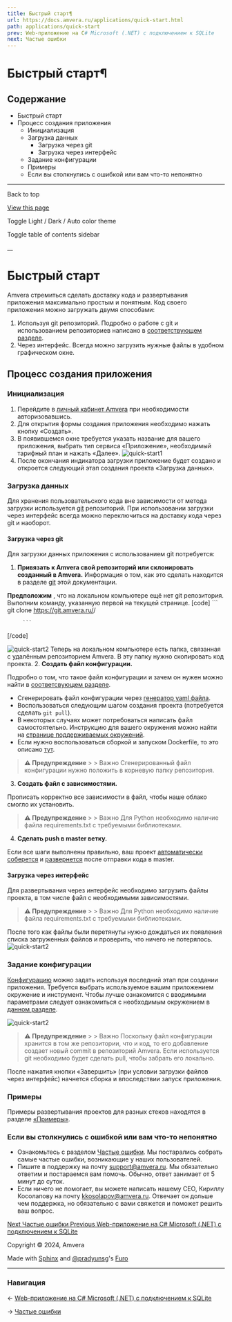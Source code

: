 ```yaml
---
title: Быстрый старт¶
url: https://docs.amvera.ru/applications/quick-start.html
path: applications/quick-start
prev: Web-приложение на C# Microsoft (.NET) с подключением к SQLite
next: Частые ошибки
---
```


# Быстрый старт¶

## Содержание

- Быстрый старт
- Процесс создания приложения
  - Инициализация
  - Загрузка данных
    - Загрузка через git
    - Загрузка через интерфейс
  - Задание конфигурации
  - Примеры
  - Если вы столкнулись с ошибкой или вам что-то непонятно

---

Back to top

[ View this page ](<../_sources/applications/quick-start.md.txt> "View this page")

Toggle Light / Dark / Auto color theme

Toggle table of contents sidebar

__

# Быстрый старт

Amvera стремиться сделать доставку кода и развертывания приложения максимально простым и понятным. Код своего приложения можно загружать двумя способами:
1. Используя git репозиторий. Подробно о работе с git и использованием репозиториев написано в [соответствующем разделе](git.md).
2. Через интерфейс. Всегда можно загрузить нужные файлы в удобном графическом окне.

## Процесс создания приложения

### Инициализация
1. Перейдите в [личный кабинет Amvera](<https://cloud.amvera.ru>) при необходимости авторизовавшись.
2. Для открытия формы создания приложения необходимо нажать кнопку «Создать».
3. В появившемся окне требуется указать название для вашего приложения, выбрать тип сервиса «Приложение», необходимый тарифный план и нажать «Далее». ![quick-start1](images/quick-start1.png)
4. После окончания индикатора загрузки приложение будет создано и откроется следующий этап создания проекта «Загрузка данных».

### Загрузка данных

Для хранения пользовательского кода вне зависимости от метода загрузки используется [git](git.md) репозиторий. При использовании загрузки через интерфейс всегда можно переключиться на доставку кода через git и наоборот.

#### Загрузка через git

Для загрузки данных приложения с использованием git потребуется:
1. **Привязать к Amvera свой репозиторий или склонировать созданный в Amvera.** Информация о том, как это сделать находится в разделе [git](git.md) этой документации.

**Предположим** , что на локальном компьютере ещё нет git репозитория. Выполним команду, указанную первой на текущей странице.
[code] ```
         git clone https://git.amvera.ru/<username>/<service-slug>
         
         ```
         
[/code]

![quick-start2](images/quick-start2.png) Теперь на локальном компьютере есть папка, связанная с удалённым репозиторием Amvera. В эту папку нужно скопировать код проекта.
2. **Создать файл конфигурации.**

Подробно о том, что такое файл конфигурации и зачем он нужен можно найти в [соответсвующем разделе](configuration/config-file.md).
* Сгенерировать файл конфигурации через [генератор yaml файла](<https://manifest.amvera.ru/>).
* Воспользоваться следующим шагом создания проекта (потребуется сделать ``git pull``).
* В некоторых случаях может потребоваться написать файл самостоятельно. Инструкцию для вашего окружения можно найти на [странице поддерживаемых окружений](supported-env.md).
* Если нужно воспользоваться сборкой и запуском Dockerfile, то это описано [тут](configuration/docker.md).

> **⚠️ Предупреждение** > > Важно Сгенерированный файл конфигурации нужно положить в корневую папку репозитория. 
3. **Создать файл с зависимостями.**

Прописать корректно все зависимости в файл, чтобы наше облако смогло их установить.

> **⚠️ Предупреждение** > > Важно Для Python необходимо наличие файла requirements.txt с требуемыми библиотеками. 
4. **Сделать push в master ветку.**

Если все шаги выполнены правильно, ваш проект [автоматически соберется](build.md) и [развернется](run.md) после отправки кода в master.

#### Загрузка через интерфейс

Для развертывания через интерфейс необходимо загрузить файлы проекта, в том числе файл с необходимыми зависимостями.

> **⚠️ Предупреждение** > > Важно Для Python необходимо наличие файла requirements.txt с требуемыми библиотеками. 

После того как файлы были перетянуты нужно дождаться их появления списка загруженных файлов и проверить, что ничего не потерялось. ![quick-start2](images/quick-start4.png)

### Задание конфигурации

[Конфигурацию](configuration/config-file.md) можно задать используя последний этап при создании приложения. Требуется выбрать используемое вашим приложением окружение и инструмент. Чтобы лучше ознакомится с вводимыми параметрами следует ознакомиться с необходимым окружением в [данном разделе](supported-env.md).

![quick-start2](images/quick-start5.png)

> **⚠️ Предупреждение** > > Важно Поскольку файл конфигурации хранится в том же репозитории, что и код, то его добавление создает новый commit в репозиторий Amvera. Если используется git необходимо будет сделать pull, чтобы забрать его локально. 

После нажатия кнопки «Завершить» (при условии загрузки файлов через интерфейс) начнется сборка и впоследствии запуск приложения.

### Примеры

Примеры развертывания проектов для разных стеков находятся в разделе [«Примеры»](../general/examples.md).

### Если вы столкнулись с ошибкой или вам что-то непонятно
* Ознакомьтесь с разделом [Частые ошибки](../general/faq.md). Мы постарались собрать самые частые ошибки, возникающие у наших пользователей.
* Пишите в поддержку на почту support@amvera.ru. Мы обязательно ответим и постараемся вам помочь. Обычно, ответ занимает от 5 минут до суток.
* Если ничего не помогает, вы можете написать нашему CEO, Кириллу Косолапову на почту kkosolapov@amvera.ru. Отвечает он дольше чем поддержка, но обязательно с вами свяжется и поможет решить ваш вопрос.

[ Next Частые ошибки ](../general/faq.md) [ Previous Web-приложение на C# Microsoft (.NET) с подключением к SQLite ](../general/examples/NET-SQLite.md)

Copyright © 2024, Amvera 

Made with [Sphinx](<https://www.sphinx-doc.org/>) and [@pradyunsg](<https://pradyunsg.me>)'s [Furo](<https://github.com/pradyunsg/furo>)


---

### Навигация

← [Web-приложение на C# Microsoft (.NET) с подключением к SQLite](general/examples/NET-SQLite.md)

→ [Частые ошибки](general/faq.md)
